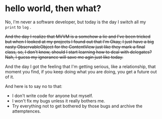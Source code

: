 # hello world, then what?
No, I'm never a software developer, but today is the day I switch all my `print` to `log` .  

~~And the day I realize that MVVM is a somehow a lie and I've been tricked but when I looked at my projects I found out that I'm Okay, I just have a big nasty ObservableObject for the ContentView just like they mark a final class, so, I don't know, should I start learning how to deal with delegates? Nah, I guess my ignorance will save me agin just like today.~~

And the day I got the feeling that I'm getting serious, like a relationship, that moment you find, if you keep doing what you are doing, you get a future out of it. 

And here is to say no to that:

- I don't write code for anyone but myself.
- I won't fix my bugs unless it really bothers me.
- Try everything not to get bothered by those bugs and archive the attemptences.
